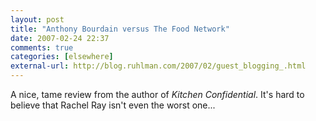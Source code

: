 ```yaml
---
layout: post  
title: "Anthony Bourdain versus The Food Network"  
date: 2007-02-24 22:37  
comments: true  
categories: [elsewhere]
external-url: http://blog.ruhlman.com/2007/02/guest_blogging_.html  
---
```


A nice, tame review from the author of <em>Kitchen Confidential</em>. It's hard to believe that Rachel Ray isn't even the worst one...
